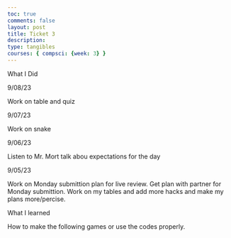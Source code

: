 ```yaml
---
toc: true
comments: false
layout: post
title: Ticket 3
description: 
type: tangibles
courses: { compsci: {week: 3} }
---
```





What I Did






9/08/23

Work on table and quiz




9/07/23

Work on snake




9/06/23

Listen to Mr. Mort talk abou expectations for the day





9/05/23

Work on Monday submittion plan for live review.
Get plan with partner for Monday submittion.
Work on my tables and add more hacks and make my plans more/percise.



What I learned

How to make the following games or use the codes properly.